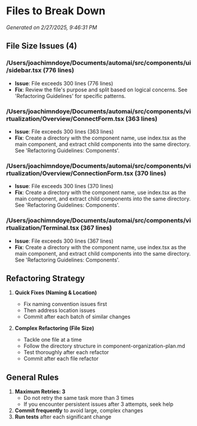 # Files to Break Down

_Generated on 2/27/2025, 9:46:31 PM_

## File Size Issues (4)

### /Users/joachimndoye/Documents/automai/src/components/ui/sidebar.tsx (776 lines)
- **Issue**: File exceeds 300 lines (776 lines)
- **Fix**: Review the file's purpose and split based on logical concerns. See 'Refactoring Guidelines' for specific patterns.

### /Users/joachimndoye/Documents/automai/src/components/virtualization/Overview/ConnectForm.tsx (363 lines)
- **Issue**: File exceeds 300 lines (363 lines)
- **Fix**: Create a directory with the component name, use index.tsx as the main component, and extract child components into the same directory. See 'Refactoring Guidelines: Components'.

### /Users/joachimndoye/Documents/automai/src/components/virtualization/Overview/ConnectionForm.tsx (370 lines)
- **Issue**: File exceeds 300 lines (370 lines)
- **Fix**: Create a directory with the component name, use index.tsx as the main component, and extract child components into the same directory. See 'Refactoring Guidelines: Components'.

### /Users/joachimndoye/Documents/automai/src/components/virtualization/Terminal.tsx (367 lines)
- **Issue**: File exceeds 300 lines (367 lines)
- **Fix**: Create a directory with the component name, use index.tsx as the main component, and extract child components into the same directory. See 'Refactoring Guidelines: Components'.


## Refactoring Strategy

1. **Quick Fixes (Naming & Location)**
   - Fix naming convention issues first
   - Then address location issues
   - Commit after each batch of similar changes

2. **Complex Refactoring (File Size)**
   - Tackle one file at a time
   - Follow the directory structure in component-organization-plan.md
   - Test thoroughly after each refactor
   - Commit after each file refactor

## General Rules

1. **Maximum Retries: 3**
   - Do not retry the same task more than 3 times
   - If you encounter persistent issues after 3 attempts, seek help
2. **Commit frequently** to avoid large, complex changes
3. **Run tests** after each significant change
